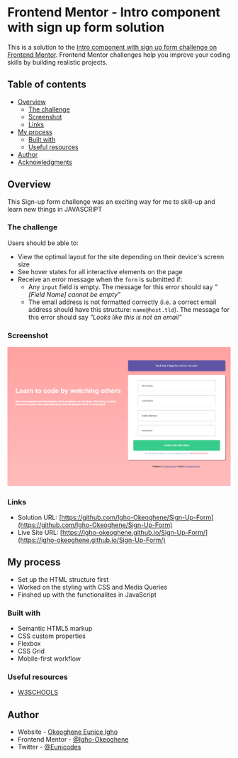 # Frontend Mentor - Intro component with sign up form solution

This is a solution to the [Intro component with sign up form challenge on Frontend Mentor](https://www.frontendmentor.io/challenges/intro-component-with-signup-form-5cf91bd49edda32581d28fd1). Frontend Mentor challenges help you improve your coding skills by building realistic projects.

## Table of contents

- [Overview](#overview)
  - [The challenge](#the-challenge)
  - [Screenshot](#screenshot)
  - [Links](#links)
- [My process](#my-process)
  - [Built with](#built-with)
  - [Useful resources](#useful-resources)
- [Author](#author)
- [Acknowledgments](#acknowledgments)

## Overview

This Sign-up form challenge was an exciting way for me to skill-up and learn new things in JAVASCRIPT

### The challenge

Users should be able to:

- View the optimal layout for the site depending on their device's screen size
- See hover states for all interactive elements on the page
- Receive an error message when the `form` is submitted if:
  - Any `input` field is empty. The message for this error should say _"[Field Name] cannot be empty"_
  - The email address is not formatted correctly (i.e. a correct email address should have this structure: `name@host.tld`). The message for this error should say _"Looks like this is not an email"_

### Screenshot

![Screenshot.png](./Screenshot.png)

### Links

- Solution URL: [https://github.com/Igho-Okeoghene/Sign-Up-Form](https://github.com/Igho-Okeoghene/Sign-Up-Form)
- Live Site URL: [https://igho-okeoghene.github.io/Sign-Up-Form/](https://igho-okeoghene.github.io/Sign-Up-Form/)

## My process

- Set up the HTML structure first
- Worked on the styling with CSS and Media Queries
- Finshed up with the functionalites in JavaScript

### Built with

- Semantic HTML5 markup
- CSS custom properties
- Flexbox
- CSS Grid
- Mobile-first workflow

### Useful resources

- [W3SCHOOLS](https://www.w3schools.com)

## Author

- Website - [Okeoghene Eunice Igho](https://github.com/Igho-Okeoghene)
- Frontend Mentor - [@Igho-Okeoghene](https://www.frontendmentor.io/profile/Igho-Okeoghene)
- Twitter - [@Eunicodes](https://www.twitter.com/eunicodes)
